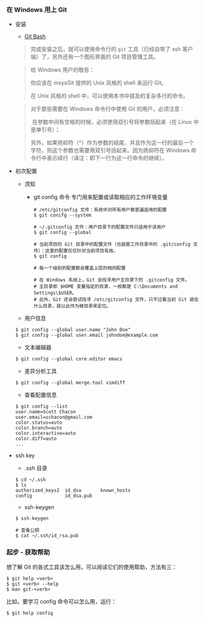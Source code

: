 ### 在 Windows 用上 Git

- 安装

  - [Git Bash](<https://gitforwindows.org/>)

  > 完成安装之后，就可以使用命令行的 `git` 工具（已经自带了 ssh 客户端）了，另外还有一个图形界面的 Git 项目管理工具。

  > 给 Windows 用户的敬告：
  >
  > 你应该在 msysGit 提供的 Unix 风格的 shell 来运行 Git。
  >
  > 在 Unix 风格的 shell 中，可以使用本书中提及的复杂多行的命令。

  > 对于那些需要在 Windows 命令行中使用 Git 的用户，必须注意：
  >
  > ​	在参数中间有空格的时候，必须使用双引号将参数括起来（在 Linux 中是单引号）；
  >
  > 另外，如果扬抑符（^）作为参数的结尾，并且作为这一行的最后一个字符，则这个参数也需要用双引号括起来。因为扬抑符在 Windows 命令行中表示续行（译注：即下一行为这一行命令的继续）。

- 初次配置

  - 须知

    - git config 命令 专门用来配置或读取相应的工作环境变量

      ```shell
      # /etc/gitconfig 文件：系统中对所有用户都普遍适用的配置
      $ git conifg --system
      
      # ~/.gitconfig 文件：用户目录下的配置文件只适用于该用户
      $ git config --global
      
      # 当前项目的 Git 目录中的配置文件（也就是工作目录中的 .git/config 文件）：这里的配置仅仅针对当前项目有效。
      $ git config
      
      # 每一个级别的配置都会覆盖上层的相同配置
      
      # 在 Windows 系统上，Git 会找寻用户主目录下的 .gitconfig 文件。
      # 主目录即 $HOME 变量指定的目录，一般都是 C:\Documents and Settings\$USER。
      # 此外，Git 还会尝试找寻 /etc/gitconfig 文件，只不过看当初 Git 装在什么目录，就以此作为根目录来定位。
      ```

  - 用户信息

  ```shell
  $ git config --global user.name "John Doe"
  $ git config --global user.email johndoe@example.com
  ```

  - 文本编辑器

  ```shell
  $ git config --global core.editor emacs
  ```

  - 差异分析工具

  ```shell
  $ git config --global merge.tool vimdiff
  ```

  - 查看配置信息

  ```shell
  $ git config --list
  user.name=Scott Chacon
  user.email=schacon@gmail.com
  color.status=auto
  color.branch=auto
  color.interactive=auto
  color.diff=auto
  ...
  ```

- ssh key

  - .ssh 目录

  ```shell
  $ cd ~/.ssh
  $ ls
  authorized_keys2  id_dsa       known_hosts
  config            id_dsa.pub
  ```
  - ssh-keygen

  ```shell
  $ ssh-keygen
  
  # 查看公钥
  $ cat ~/.ssh/id_rsa.pub
  ```

### 起步 - 获取帮助

想了解 Git 的各式工具该怎么用，可以阅读它们的使用帮助，方法有三：

```shell
$ git help <verb>
$ git <verb> --help
$ man git-<verb>
```

比如，要学习 config 命令可以怎么用，运行：

```shell
$ git help config
```